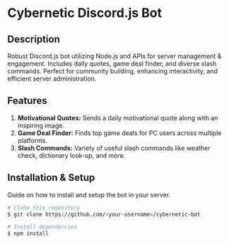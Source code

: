 # Cybernetic Discord.js Bot

## Description

Robust Discord.js bot utilizing Node.js and APIs for server management & engagement. Includes daily quotes, game deal finder, and diverse slash commands. Perfect for community building, enhancing interactivity, and efficient server administration.

## Features

1. **Motivational Quotes:** Sends a daily motivational quote along with an inspiring image.
2. **Game Deal Finder:** Finds top game deals for PC users across multiple platforms.
3. **Slash Commands:** Variety of useful slash commands like weather check, dictionary look-up, and more.

## Installation & Setup

Guide on how to install and setup the bot in your server.

```bash
# Clone this repository
$ git clone https://github.com/<your-username>/cybernetic-bot

# Install dependencies
$ npm install
